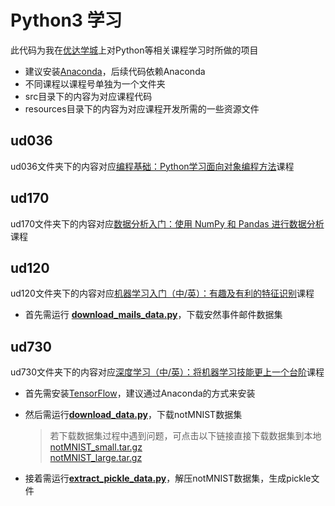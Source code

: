 # Python3 学习
此代码为我在[优达学城](https://cn.udacity.com)上对Python等相关课程学习时所做的项目
* 建议安装[Anaconda](https://www.continuum.io/downloads)，后续代码依赖Anaconda
* 不同课程以课程号单独为一个文件夹
* src目录下的内容为对应课程代码
* resources目录下的内容为对应课程开发所需的一些资源文件

## ud036
ud036文件夹下的内容对应[编程基础：Python学习面向对象编程方法](https://cn.udacity.com/course/programming-foundations-with-python--ud036)课程

## ud170
ud170文件夹下的内容对应[数据分析入门：使用 NumPy 和 Pandas 进行数据分析](https://cn.udacity.com/course/intro-to-data-analysis--ud170)课程

## ud120
ud120文件夹下的内容对应[机器学习入门（中/英）：有趣及有利的特征识别](https://cn.udacity.com/course/intro-to-machine-learning--ud120)课程
* 首先需运行 [**download_mails_data.py**](ud120/src/enron/download_mails_data.py)，下载安然事件邮件数据集

## ud730
ud730文件夹下的内容对应[深度学习（中/英）：将机器学习技能更上一个台阶](https://cn.udacity.com/course/deep-learning--ud730)课程
* 首先需安装[TensorFlow](https://www.tensorflow.org/install)，建议通过Anaconda的方式来安装
* 然后需运行[**download_data.py**](ud730/src/notmnist/download_data.py)，下载notMNIST数据集
    
    > 若下载数据集过程中遇到问题，可点击以下链接直接下载数据集到本地  
    [notMNIST_small.tar.gz](http://commondatastorage.googleapis.com/books1000/notMNIST_small.tar.gz)  
    [notMNIST_large.tar.gz](http://commondatastorage.googleapis.com/books1000/notMNIST_large.tar.gz)
* 接着需运行[**extract_pickle_data.py**](ud730/src/notmnist/extract_pickle_data.py)，解压notMNIST数据集，生成pickle文件